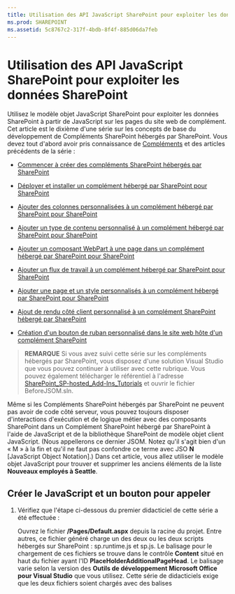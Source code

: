 ```yaml
---
title: Utilisation des API JavaScript SharePoint pour exploiter les données SharePoint
ms.prod: SHAREPOINT
ms.assetid: 5c8767c2-317f-4bdb-8f4f-885d06da7feb
---
```



# Utilisation des API JavaScript SharePoint pour exploiter les données SharePoint
Utilisez le modèle objet JavaScript SharePoint pour exploiter les données SharePoint à partir de JavaScript sur les pages du site web de complément.
Cet article est le dixième d'une série sur les concepts de base du développement de Compléments SharePoint hébergés par SharePoint. Vous devez tout d'abord avoir pris connaissance de  [Compléments](sharepoint-add-ins.md) et des articles précédents de la série :





-  [Commencer à créer des compléments SharePoint hébergés par SharePoint](get-started-creating-sharepoint-hosted-sharepoint-add-ins.md)


-  [Déployer et installer un complément hébergé par SharePoint pour SharePoint](deploy-and-install-a-sharepoint-hosted-sharepoint-add-in.md)


-  [Ajouter des colonnes personnalisées à un complément hébergé par SharePoint pour SharePoint](add-custom-columns-to-a-sharepoint-hostedsharepoint-add-in.md)


-  [Ajouter un type de contenu personnalisé à un complément hébergé par SharePoint pour SharePoint](add-a-custom-content-type-to-a-sharepoint-hostedsharepoint-add-in.md)


-  [Ajouter un composant WebPart à une page dans un complément hébergé par SharePoint pour SharePoint](add-a-web-part-to-a-page-in-a-sharepoint-hosted-sharepoint-add-in.md)


-  [Ajouter un flux de travail à un complément hébergé par SharePoint pour SharePoint](add-a-workflow-to-a-sharepoint-hosted-sharepoint-add-in.md)


-  [Ajouter une page et un style personnalisés à un complément hébergé par SharePoint pour SharePoint](add-a-custom-page-and-style-to-a-sharepoint-hosted-sharepoint-add-in.md)


-  [ Ajout de rendu côté client personnalisé à un complément SharePoint hébergé par SharePoint](add-custom-client-side-rendering-to-a-sharepoint-hosted-sharepoint-add-in.md)


-  [ Création d'un bouton de ruban personnalisé dans le site web hôte d'un complément SharePoint](create-a-custom-ribbon-button-in-the-host-web-of-a-sharepoint-add-in.md)



> **REMARQUE**
> Si vous avez suivi cette série sur les compléments hébergés par SharePoint, vous disposez d'une solution Visual Studio que vous pouvez continuer à utiliser avec cette rubrique. Vous pouvez également télécharger le référentiel à l'adresse  [SharePoint_SP-hosted_Add-Ins_Tutorials](https://github.com/OfficeDev/SharePoint_SP-hosted_Add-Ins_Tutorials) et ouvrir le fichier BeforeJSOM.sln.




Même si les Compléments SharePoint hébergés par SharePoint ne peuvent pas avoir de code côté serveur, vous pouvez toujours disposer d'interactions d'exécution et de logique métier avec des composants SharePoint dans un Complément SharePoint hébergé par SharePoint à l'aide de JavaScript et de la bibliothèque SharePoint de modèle objet client JavaScript. (Nous appellerons ce dernier JSOM. Notez qu'il s'agit bien d'un « M » à la fin et qu'il ne faut pas confondre ce terme avec JSO **N** [JavaScript Object Notation].) Dans cet article, vous allez utiliser le modèle objet JavaScript pour trouver et supprimer les anciens éléments de la liste **Nouveaux employés à Seattle**.
## Créer le JavaScript et un bouton pour appeler


1. Vérifiez que l'étape ci-dessous du premier didacticiel de cette série a été effectuée : 

    Ouvrez le fichier **/Pages/Default.aspx** depuis la racine du projet. Entre autres, ce fichier généré charge un des deux ou les deux scripts hébergés sur SharePoint : sp.runtime.js et sp.js. Le balisage pour le chargement de ces fichiers se trouve dans le contrôle **Content** situé en haut du fichier ayant l'ID **PlaceHolderAdditionalPageHead**. Le balisage varie selon la version des **Outils de développement Microsoft Office pour Visual Studio** que vous utilisez. Cette série de didacticiels exige que les deux fichiers soient chargés avec des balises **<script>** ordinaires dans le code HTML, et non des balises **<SharePoint:ScriptLink>**. Vérifiez que les lignes suivantes sont dans le contrôle **PlaceHolderAdditionalPageHead**,  *juste au-dessus*  de la ligne `<meta name="WebPartPageExpansion" content="full" />` :



 ```

<script type="text/javascript" src="/_layouts/15/sp.runtime.js"></script>
<script type="text/javascript" src="/_layouts/15/sp.js"></script> 

 ```


Recherchez tout autre balisage dans le fichier, qui charge également l'un ou l'autre de ces fichiers, puis supprimez le balisage redondant. Enregistrez et fermez le fichier.


2. Dans le nœud **Scripts** de l' **Explorateur de solutions**, il est possible qu'il existe déjà un fichier Add-in.js. Si ce n'est pas le cas, mais que vous disposez d'un fichier App.js, cliquez avec le bouton droit sur App.js et renommez-le Add-in.js. S'il n'existe aucun de ces deux fichiers, créez-en un en suivant les étapes ci-dessous :

1. Cliquez avec le bouton droit sur le nœud **Scripts** et choisissez **Ajouter** > **Nouvel élément** > **Web**.


2. Choisissez **Fichier JavaScript** et nommez-leAdd-in.js.


3. Ouvrez le fichier Add-in.js et supprimez son contenu, le cas échéant.


4. Ajoutez les lignes suivantes au fichier. Notez ce qui suit à propos de ce code :

  - La ligne  `'use strict';` garantit que l'exécution de JavaScript dans le navigateur génère une exception si vous utilisez par inadvertance certaines pratiques incorrectes dans le code JavaScript.


  - La variable  `clientContext` contient un objet **SP.ClientContext** qui fait référence au site web SharePoint. L'ensemble du code JSOM commence par créer ou obtenir une référence à un objet de ce type.


  - La variable  `employeeList` comporte une référence à l'instance de liste **Nouveaux employés à Seattle**.


  - La variable  `completedItems` comporte les éléments de la liste que le script va supprimer : les éléments dont le champ **ÉtapeOrientation** est défini sur **Terminée**.



 ```

'use strict';

var clientContext = SP.ClientContext.get_current(); 
var employeeList = clientContext.get_web().get_lists().getByTitle('New Employees In Seattle'); 
var completedItems; 
 ```

5. Pour réduire les messages entre le navigateur client et le serveur SharePoint, le JSOM utilise un système de traitement par lots. Une seule fonction, **SP.ClientContext.executeQueryAsync**, envoie réellement des messages au serveur (et reçoit des réponses). Les appels aux API JSOM émis entre les appels de l'élément **executeQueryAsync** sont regroupés et envoyés au serveur dans un lot la prochaine fois que l'élément **executeQueryAsync** est appelé. Toutefois, il n'est généralement pas possible d'appeler une méthode d'un objet JSOM, sauf si l'objet a été transmis au client dans un appel précédent de l'élément **executeQueryAsync**. Votre script va appeler la méthode **SP.ListItem.deleteObject** de chaque élément terminé de la liste, il va donc réaliser deux appels auprès de l'élément **executeQueryAsync**: un pour obtenir une collection des éléments de liste terminés et un deuxième pour regrouper les appels de **deleteObject** et les envoyer au serveur pour exécution.

    Par conséquent, commencez par créer une méthode afin d'obtenir les éléments de liste auprès du serveur. Ajoutez le code suivant au fichier.



 ```

function purgeCompletedItems() {

   var camlQuery = new SP.CamlQuery(); 
   camlQuery.set_viewXml( 
         '<View><Query><Where><Eq>' + 
           '<FieldRef Name=\\'OrientationStage\\'/><Value Type=\\'Choice\\'>Completed</Value>' + 
         '</Eq></Where></Query></View>'); 
     completedItems = employeeList.getItems(camlQuery); 
}
 ```

6. Lorsque ces lignes sont envoyées au serveur et exécutées, elles créent une collection d'éléments de liste, mais le script doit transmettre cette collection au client. Cette opération est effectuée par un appel à la fonction **SP.ClientContext.load**. Ajoutez la ligne suivante à la fin de la méthode.

 ```

clientContext.load(completedItems);
 ```

7. Ajoutez un appel de l'élément **executeQueryAsync**. Cette méthode a deux paramètres, qui sont tous deux des fonctions de rappel. Le premier s'exécute si le serveur exécute toutes les commandes du lot. Le deuxième s'exécute si le serveur échoue pour une raison quelconque. Vous allez créer ces deux fonctions lors des étapes ultérieures. Ajoutez la ligne suivante à la fin de la méthode.

 ```
  clientContext.executeQueryAsync(deleteCompletedItems, onGetCompletedItemsFail);
 ```

8. Enfin, ajoutez la ligne suivante à la fin de la méthode. En renvoyant **false** au bouton ASP.NET qui appelle la fonction, nous annulons le comportement par défaut des boutons ASP.NET, qui consiste à recharger la page. Le rechargement de la page provoque un rechargement du fichier Add-in.js, qui à son tour réinitialise l'objet `clientContext`. Si ce rechargement est effectué entre le moment où l'élément **executeQueryAsync** envoie sa demande et celui où le serveur SharePoint renvoie la réponse, l'objet `clientContext` d'origine n'existe plus et ne peut pas traiter la réponse. La fonction est interrompue sans que les rappels d'échec ou de réussite soient exécutés. (Le comportement exact peut varier selon le navigateur.)

 ```
  return false;
 ```

9. Ajoutez la fonction suivante,  `deleteCompletedItems`, au fichier. Il s'agit de la fonction qui s'exécute si la fonction  `purgeCompletedItems` aboutit. Notez ce qui suit à propos de ce code :

  - La méthode **SP.ListItem.get_id** renvoie l'ID de l'élément de liste. Chaque élément du tableau est un objet **SP.ListItem**.


  - La méthode **SP.List.getItemById** renvoie l'objet **SP.ListItem** avec l'ID spécifié.


  - La méthode **SP.ListItem.deleteObject** marque l'élément de liste à supprimer du serveur lors de l'appel de l'élément **executeQueryAsync**.


  - Les éléments de liste doivent être copiés à partir de la collection qui est envoyée du serveur à un tableau avant d'être supprimés. Si le script a appelé la méthode **deleteObject** pour chaque élément directement dans la boucle **while**, le code JavaScript génère une erreur indiquant que la longueur de la collection est modifiée pendant l'énumération. Le message d'erreur n'est pas réellement vrai, car l'élément n'est pas vraiment supprimé jusqu'à ce que les appels **deleteObject** soient regroupés et envoyés au serveur. Toutefois, le JSOM est conçu pour simuler les exceptions qui se produisent sur le serveur (où le code ne doit pas modifier la taille d'une collection pendant l'énumération de celle-ci). Cependant, les tableaux ont une taille fixe, par conséquent, l'appel de l'élément **deleteObject** sur un élément d'un tableau supprime l'élément de la liste, mais ne modifie pas la taille du tableau.



 ```
  function deleteCompletedItems() {

    var itemArray = new Array();
    var listItemEnumerator = completedItems.getEnumerator();

    while (listItemEnumerator.moveNext()) {
        var item = listItemEnumerator.get_current();
        itemArray.push(item);
    }

    var i;
    for (i = 0; i < itemArray.length; i++) {
        employeeList.getItemById(itemArray[i].get_id()).deleteObject();
    }

    clientContext.executeQueryAsync(onDeleteCompletedItemsSuccess, onDeleteCompletedItemsFail);
}
 ```

10. Ajoutez la fonction suivante,  `onDeleteCompletedItemsSuccess`, au fichier. Il s'agit de la fonction qui s'exécute si les éléments terminés sont supprimés (ou si la liste ne comporte aucun élément terminé). La deuxième ligne,  `location.reload(true);`, entraîne le rechargement de la page à partir du serveur. Cette opération est pratique, car le composant WebPart de vue de liste de la page affiche les éléments terminés jusqu'à l'actualisation de la page. (Le fichier Add-in.js est rechargé également, mais cela n'entraîne aucun problème, car il le fait d'une manière qui n'interrompt pas de fonction JavaScript en cours d'exécution.)

 ```

function onDeleteCompletedItemsSuccess() {
    alert('Completed orientations have been deleted.');
    location.reload(true);
}
 ```

11. Ajoutez au fichier les deux fonctions suivantes de rappel en cas d'échec.

 ```

// Failure callbacks

function onGetCompletedItemsFail(sender, args) {
    alert('Unable to get completed items. Error:' + args.get_message() + '\\n' + args.get_stackTrace());
}

function onDeleteCompletedItemsFail(sender, args) {
    alert('Unable to delete completed items. Error:' + args.get_message() + '\\n' + args.get_stackTrace());
}
 ```

12. Ouvrez le fichier default.aspx et recherchez l'élément **asp:Content** avec l'ID **PlaceHolderMain**.


13. Ajoutez le balisage suivant entre l'élément **WebPartPages:WebPartZone** et le premier des deux éléments **asp:Hyperlink**. Notez que la valeur du gestionnaire **OnClientClick** est `return purgeCompletedItems()` au lieu de `purgeCompletedItems()`. L'élément  `false` renvoyé par la fonction indique à ASP.NET de ne pas recharger la page.

 ```HTML

<p><asp:Button runat="server" OnClientClick="return purgeCompletedItems()"
  ID="purgecompleteditemsbutton" Text="Purge Completed Items" /></p>
 ```

14. Régénérez le projet dans Visual Studio.


15. Pour limiter la nécessité de définir manuellement l' **étape d'orientation** des éléments de liste surTerminée lors du test du complément, ouvrez le fichier elements.xml pour l'instance de liste **NouveauxEmployésÀSeattle** (et pas le fichier elements.xml pour le modèle de liste **OrientationDesNouveauxEmployés**) et ajoutez le balisage  `<Field Name="OrientationStage">Completed</Field>` comme dernier enfant aux éléments **Row**.

    Voici un exemple de la façon dont l'élément **Rows** doit se présenter.



 ```

<Rows>
  <Row>
    <Field Name="Title">Tom Higginbotham</Field>
    <Field Name="Division">Manufacturing</Field>
    <Field Name="OrientationStage">Completed</Field>
  </Row>
  <Row>
    <Field Name="Title">Satomi Hayakawa</Field>
    <Field Name="OrientationStage">Completed</Field>
  </Row>
  <Row>
    <Field Name="Title">Cassi Hicks</Field>
  </Row>
  <Row>
    <Field Name="Title">Lertchai Treetawatchaiwong</Field>
  </Row>
</Rows>
 ```


## Exécuter et tester le complément






1. Activez les fenêtres contextuelles sur le navigateur utilisé par Visual Studio lors du débogage.


2. Utilisez la touche F5 pour déployer et exécuter votre complément. Visual Studio effectue une installation temporaire du complément sur votre site SharePoint de test et exécute immédiatement celui-ci.


3. La page d'accueil du complément s'ouvre et la liste comporte au moins un élément dont le champ **Étape d'orientation** est défini sur **Terminée**.

   **Liste avant la suppression des éléments terminés**



![Liste des nouveaux employés de Seattle avec la colonne « Étape Orientation » pour les deux éléments définis sur Terminé. Il existe un bouton étiqueté « Purger les éléments terminés » sous la liste.](images/e5e4eef8-a218-4797-aabc-c52adbd2d96d.PNG)





4. Lorsque la page d'accueil du complément est complètement chargée, choisissez le bouton **Supprimer les éléments terminés**. Si l'opération aboutit (en d'autres termes, si vous ne recevez aucun message d'échec), tous les éléments **terminés** ont été supprimés et un message contextuel vous indique **Les orientations terminées ont été supprimées**.


5. Fermez la fenêtre contextuelle afin que la page se recharge et que les éléments **terminés** n'apparaissent plus dans le composant WebPart de vue de liste.

   **Liste après la suppression des éléments terminés**



![Liste des nouveaux employés de Seattle avec deux fois moins d'éléments qu'avant, et aucun d'entre eux n'a l'élément « Étape d'orientation » défini sur Terminé.](images/a0330fad-1473-4fde-9df2-8be0b37df1a1.PNG)





6. Pour mettre fin à la session de débogage, fermez la fenêtre du navigateur ou arrêtez le débogage dans Visual Studio. Chaque fois que vous appuyez sur F5, Visual Studio retire la version précédente du complément et installe la plus récente.


7. Vous allez travailler avec ce complément et la solution Visual Studio dans d'autres articles. Il est donc recommandé de retirer le complément une dernière fois lorsque vous avez terminé de travailler et n'allez pas le réutiliser pendant un moment. Cliquez avec le bouton droit de la souris sur le projet dans l' **Explorateur de solutions** et choisissez **Retirer**.



## 
<a name="Nextsteps"> </a>

Dans l'article suivant de cette série, vous allez ajouter du code JavaScript à une page du site web de complément qui fonctionne avec des données SharePoint sur le site web hôte :  [ Utilisation de données de site web hôte JavaScript dans le site web de complément](work-with-host-web-data-from-javascript-in-the-add-in-web.md).




